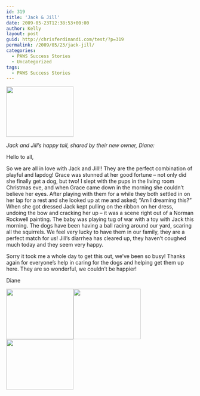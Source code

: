 ```yaml
---
id: 319
title: 'Jack & Jill'
date: 2009-05-23T12:38:53+00:00
author: Kelly
layout: post
guid: http://chrisferdinandi.com/test/?p=319
permalink: /2009/05/23/jack-jill/
categories:
  - PAWS Success Stories
  - Uncategorized
tags:
  - PAWS Success Stories
---
```

<img src="https://pawsnewengland.com/wp-content/uploads/2009/05/image034.jpg" alt="" title="image03" width="180" height="135" class="alignleft size-full wp-image-715" />

_Jack and Jill&#8217;s happy tail, shared by their new owner, Diane:_

Hello to all,

So we are all in love with Jack and Jill!! They are the perfect combination of playful and lapdog! Grace was stunned at her good fortune &#8211; not only did she finally get a dog, but two! I slept with the pups in the living room Christmas eve, and when Grace came down in the morning she couldn&#8217;t believe her eyes. After playing with them for a while they both settled in on her lap for a rest and she looked up at me and asked; &#8220;Am I dreaming this?&#8221; When she got dressed Jack kept pulling on the ribbon on her dress, undoing the bow and cracking her up &#8211; it was a scene right out of a Norman Rockwell painting. The baby was playing tug of war with a toy with Jack this morning. The dogs have been having a ball racing around our yard, scaring all the squirrels. We feel very lucky to have them in our family, they are a perfect match for us! Jill&#8217;s diarrhea has cleared up, they haven&#8217;t coughed much today and they seem very happy.

Sorry it took me a whole day to get this out, we&#8217;ve been so busy! Thanks again for everyone&#8217;s help in caring for the dogs and helping get them up here. They are so wonderful, we couldn&#8217;t be happier!

Diane

<img src="https://pawsnewengland.com/wp-content/uploads/2009/05/image015.jpg" alt="" title="image01" width="180" height="135" class="alignleft size-full wp-image-716" /><img src="https://pawsnewengland.com/wp-content/uploads/2009/05/image06.jpg" alt="" title="image06" width="180" height="135" class="alignleft size-full wp-image-717" /><img src="https://pawsnewengland.com/wp-content/uploads/2009/05/image052.jpg" alt="" title="image05" width="180" height="135" class="alignleft size-full wp-image-718" />

<div class="clear">
</div>